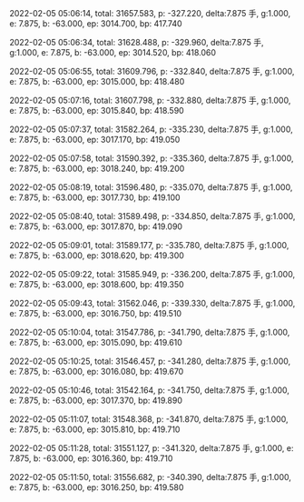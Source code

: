 2022-02-05 05:06:14, total: 31657.583, p: -327.220, delta:7.875 手, g:1.000, e: 7.875, b: -63.000, ep: 3014.700, bp: 417.740

2022-02-05 05:06:34, total: 31628.488, p: -329.960, delta:7.875 手, g:1.000, e: 7.875, b: -63.000, ep: 3014.520, bp: 418.060

2022-02-05 05:06:55, total: 31609.796, p: -332.840, delta:7.875 手, g:1.000, e: 7.875, b: -63.000, ep: 3015.000, bp: 418.480

2022-02-05 05:07:16, total: 31607.798, p: -332.880, delta:7.875 手, g:1.000, e: 7.875, b: -63.000, ep: 3015.840, bp: 418.590

2022-02-05 05:07:37, total: 31582.264, p: -335.230, delta:7.875 手, g:1.000, e: 7.875, b: -63.000, ep: 3017.170, bp: 419.050

2022-02-05 05:07:58, total: 31590.392, p: -335.360, delta:7.875 手, g:1.000, e: 7.875, b: -63.000, ep: 3018.240, bp: 419.200

2022-02-05 05:08:19, total: 31596.480, p: -335.070, delta:7.875 手, g:1.000, e: 7.875, b: -63.000, ep: 3017.730, bp: 419.100

2022-02-05 05:08:40, total: 31589.498, p: -334.850, delta:7.875 手, g:1.000, e: 7.875, b: -63.000, ep: 3017.870, bp: 419.090

2022-02-05 05:09:01, total: 31589.177, p: -335.780, delta:7.875 手, g:1.000, e: 7.875, b: -63.000, ep: 3018.620, bp: 419.300

2022-02-05 05:09:22, total: 31585.949, p: -336.200, delta:7.875 手, g:1.000, e: 7.875, b: -63.000, ep: 3018.600, bp: 419.350

2022-02-05 05:09:43, total: 31562.046, p: -339.330, delta:7.875 手, g:1.000, e: 7.875, b: -63.000, ep: 3016.750, bp: 419.510

2022-02-05 05:10:04, total: 31547.786, p: -341.790, delta:7.875 手, g:1.000, e: 7.875, b: -63.000, ep: 3015.090, bp: 419.610

2022-02-05 05:10:25, total: 31546.457, p: -341.280, delta:7.875 手, g:1.000, e: 7.875, b: -63.000, ep: 3016.080, bp: 419.670

2022-02-05 05:10:46, total: 31542.164, p: -341.750, delta:7.875 手, g:1.000, e: 7.875, b: -63.000, ep: 3017.370, bp: 419.890

2022-02-05 05:11:07, total: 31548.368, p: -341.870, delta:7.875 手, g:1.000, e: 7.875, b: -63.000, ep: 3015.810, bp: 419.710

2022-02-05 05:11:28, total: 31551.127, p: -341.320, delta:7.875 手, g:1.000, e: 7.875, b: -63.000, ep: 3016.360, bp: 419.710

2022-02-05 05:11:50, total: 31556.682, p: -340.390, delta:7.875 手, g:1.000, e: 7.875, b: -63.000, ep: 3016.250, bp: 419.580